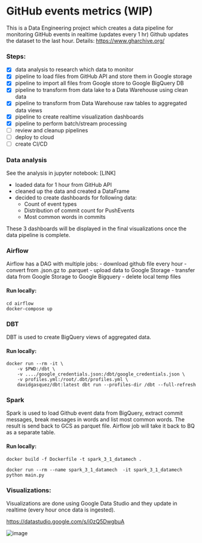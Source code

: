 # GitHub events metrics (WIP)

This is a Data Engineering project which creates a data pipeline for monitoring GitHub events in realtime (updates every 1 hr)
Github updates the dataset to the last hour.
Details: https://www.gharchive.org/

### Steps:
 - [x] data analysis to research which data to monitor
 - [x] pipeline to load files from GitHub API and store them in Google storage
 - [x] pipeline to import all files from Google store to Google BigQuery DB
 - [x] pipeline to transform from data lake to a Data Warehouse using clean data
 - [x] pipeline to transform from Data Warehouse raw tables to aggregated data views
 - [x] pipeline to create realtime visualization dashboards
 - [x] pipeline to perform batch/stream processing
 - [ ] review and cleanup pipelines
 - [ ] deploy to cloud
 - [ ] create CI/CD

### Data analysis

See the analysis in jupyter notebook: [LINK]

- loaded data for 1 hour from GitHub API
- cleaned up the data and created a DataFrame
- decided to create dashboards for following data:
    - Count of event types
    - Distribution of commit count for PushEvents
    - Most common words in commits

These 3 dashboards will be displayed in the final visualizations once the data pipeline is complete.    

### Airflow

Airflow has a DAG with multiple jobs: 
    - download github file every hour
    - convert from .json.gz to .parquet
    - upload data to Google Storage
    - transfer data from Google Storage to Google Bigquery
    - delete local temp files

#### Run locally:    
```
cd airflow
docker-compose up
```

### DBT
DBT is used to create BigQuery views of aggregated data.

#### Run locally:
```
docker run --rm -it \
    -v $PWD:/dbt \
    -v ..../google_credentials.json:/dbt/google_credentials.json \
    -v profiles.yml:/root/.dbt/profiles.yml \
    davidgasquez/dbt:latest dbt run --profiles-dir /dbt --full-refresh
```
### Spark

Spark is used to load Github event data from BigQuery, extract commit messages, break messages in words and list most common words. The result is send back to GCS as parquet file. Airflow job will take it back to BQ as a separate table.

#### Run locally:
```
docker build -f Dockerfile -t spark_3_1_datamech . 

docker run --rm --name spark_3_1_datamech  -it spark_3_1_datamech python main.py
```

### Visualizations:

Visualizations are done using Google Data Studio and they update in realtime (every hour once data is ingested).

https://datastudio.google.com/s/i0zQ5DwgbuA

![image](https://user-images.githubusercontent.com/3721810/160254857-307a0896-15a2-4ec5-9917-6f5edf5efd56.png)

